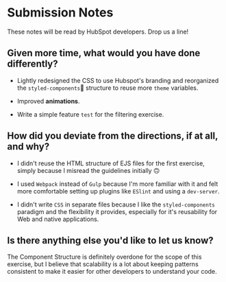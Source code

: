 # Submission Notes

These notes will be read by HubSpot developers. Drop us a line!

## Given more time, what would you have done differently?

- Lightly redesigned the CSS to use Hubspot's branding and reorganized the `styled-components`💅 structure to reuse more `theme` variables.

- Improved **animations**.

- Write a simple feature `test` for the filtering exercise.

## How did you deviate from the directions, if at all, and why?

- I didn't reuse the HTML structure of EJS files for the first exercise, simply because I misread the guidelines initially 🙃

 - I used `Webpack` instead of `Gulp` because I'm more familiar with it and felt more comfortable setting up plugins like `ESlint` and using a `dev-server`.

- I didn't write `CSS` in separate files because I like the `styled-components` paradigm and the flexibility it provides, especially for it's reusability for Web and native applications.

## Is there anything else you'd like to let us know?

The Component Structure is definitely overdone for the scope of this exercise, but I believe that scalability is a lot about keeping patterns consistent to make it easier for other developers to understand your code.
